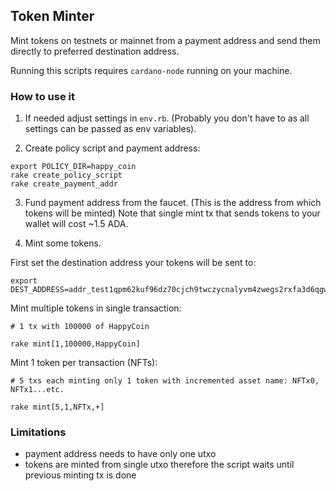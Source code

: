 ## Token Minter

Mint tokens on testnets or mainnet from a payment address and send them directly to preferred destination address.

Running this scripts requires `cardano-node` running on your machine.

### How to use it

1. If needed adjust settings in `env.rb`. (Probably you don't have to as all settings can be passed as env variables).

2. Create policy script and payment address:
```
export POLICY_DIR=happy_coin
rake create_policy_script
rake create_payment_addr
```

3. Fund payment address from the faucet. (This is the address from which tokens will be minted)
Note that single mint tx that sends tokens to your wallet will cost ~1.5 ADA.

4. Mint some tokens.

First set the destination address your tokens will be sent to:
```
export DEST_ADDRESS=addr_test1qpm62kuf96dz70cjch9twczycnalyvm4zwegs2rxfa3d6qgw4q8hcawcad3gyt87fnw5zc0xq92dsewmse4afgxkg96skqvcen
```

Mint multiple tokens in single transaction:
```
# 1 tx with 100000 of HappyCoin

rake mint[1,100000,HappyCoin]
```

Mint 1 token per transaction (NFTs):
```
# 5 txs each minting only 1 token with incremented asset name: NFTx0, NFTx1...etc.

rake mint[5,1,NFTx,+]
```

### Limitations
 - payment address needs to have only one utxo
 - tokens are minted from single utxo therefore the script waits until previous minting tx is done
